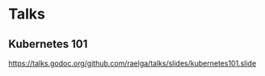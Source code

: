 # Talks

## Kubernetes 101 

https://talks.godoc.org/github.com/raelga/talks/slides/kubernetes101.slide